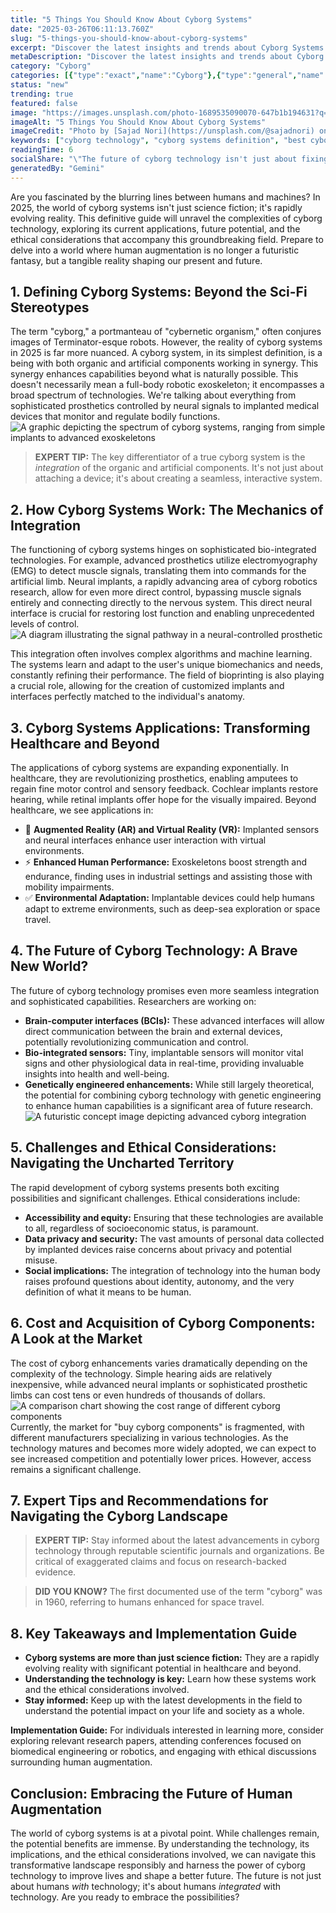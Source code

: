 ```yaml
---
title: "5 Things You Should Know About Cyborg Systems"
date: "2025-03-26T06:11:13.760Z"
slug: "5-things-you-should-know-about-cyborg-systems"
excerpt: "Discover the latest insights and trends about Cyborg Systems. This comprehensive guide covers everything you need to know about Cyborg Systems in 2025."
metaDescription: "Discover the latest insights and trends about Cyborg Systems. This comprehensive guide covers everything you need to know about Cyborg Systems in 2025."
category: "Cyborg"
categories: [{"type":"exact","name":"Cyborg"},{"type":"general","name":"Biomedical Engineering"},{"type":"medium","name":"Prosthetics Design"},{"type":"specific","name":"Neural Interfaces"},{"type":"niche","name":"Brain-Computer Interfaces"}]
status: "new"
trending: true
featured: false
image: "https://images.unsplash.com/photo-1689535090070-647b1b194631?q=85&w=1200&fit=max&fm=webp&auto=compress"
imageAlt: "5 Things You Should Know About Cyborg Systems"
imageCredit: "Photo by [Sajad Nori](https://unsplash.com/@sajadnori) on Unsplash"
keywords: ["cyborg technology", "cyborg systems definition", "best cyborg systems", "buy cyborg components", "future of cyborg technology", "cyborg systems applications", "how cyborg systems work", "cyborg enhancements cost", "cyborg robotics research", "advanced cyborg systems development"]
readingTime: 6
socialShare: "\"The future of cyborg technology isn't just about fixing what's broken; it's about enhancing what's possible.  Prepare for a world where human potential transcends its natural limits.\""
generatedBy: "Gemini"
---
```




Are you fascinated by the blurring lines between humans and machines?  In 2025, the world of cyborg systems isn't just science fiction; it's rapidly evolving reality.  This definitive guide will unravel the complexities of cyborg technology, exploring its current applications, future potential, and the ethical considerations that accompany this groundbreaking field. Prepare to delve into a world where human augmentation is no longer a futuristic fantasy, but a tangible reality shaping our present and future.

## 1. Defining Cyborg Systems: Beyond the Sci-Fi Stereotypes

The term "cyborg," a portmanteau of "cybernetic organism," often conjures images of Terminator-esque robots. However, the reality of cyborg systems in 2025 is far more nuanced.  A cyborg system, in its simplest definition, is a being with both organic and artificial components working in synergy. This synergy enhances capabilities beyond what is naturally possible.  This doesn't necessarily mean a full-body robotic exoskeleton; it encompasses a broad spectrum of technologies.  We're talking about everything from sophisticated prosthetics controlled by neural signals to implanted medical devices that monitor and regulate bodily functions.  ![A graphic depicting the spectrum of cyborg systems, ranging from simple implants to advanced exoskeletons](https://images.unsplash.com/photo-1673255745677-e36f618550d1?q=85&w=1200&fit=max&fm=webp&auto=compress)

> **EXPERT TIP:**  The key differentiator of a true cyborg system is the *integration* of the organic and artificial components. It's not just about attaching a device; it's about creating a seamless, interactive system.

## 2. How Cyborg Systems Work: The Mechanics of Integration

The functioning of cyborg systems hinges on sophisticated bio-integrated technologies.  For example, advanced prosthetics utilize electromyography (EMG) to detect muscle signals, translating them into commands for the artificial limb.  Neural implants, a rapidly advancing area of cyborg robotics research, allow for even more direct control, bypassing muscle signals entirely and connecting directly to the nervous system.  This direct neural interface is crucial for restoring lost function and enabling unprecedented levels of control. ![A diagram illustrating the signal pathway in a neural-controlled prosthetic](https://images.unsplash.com/photo-1689535090070-647b1b194631?q=85&w=1200&fit=max&fm=webp&auto=compress)

This integration often involves complex algorithms and machine learning.  The systems learn and adapt to the user's unique biomechanics and needs, constantly refining their performance.  The field of bioprinting is also playing a crucial role, allowing for the creation of customized implants and interfaces perfectly matched to the individual's anatomy.

## 3. Cyborg Systems Applications: Transforming Healthcare and Beyond

The applications of cyborg systems are expanding exponentially.  In healthcare, they are revolutionizing prosthetics, enabling amputees to regain fine motor control and sensory feedback.  Cochlear implants restore hearing, while retinal implants offer hope for the visually impaired.  Beyond healthcare, we see applications in:

* 🔑 **Augmented Reality (AR) and Virtual Reality (VR):**  Implanted sensors and neural interfaces enhance user interaction with virtual environments.
* ⚡ **Enhanced Human Performance:** Exoskeletons boost strength and endurance, finding uses in industrial settings and assisting those with mobility impairments.
* ✅ **Environmental Adaptation:**  Implantable devices could help humans adapt to extreme environments, such as deep-sea exploration or space travel.

## 4. The Future of Cyborg Technology:  A Brave New World?

The future of cyborg technology promises even more seamless integration and sophisticated capabilities.  Researchers are working on:

* **Brain-computer interfaces (BCIs):**  These advanced interfaces will allow direct communication between the brain and external devices, potentially revolutionizing communication and control.
* **Bio-integrated sensors:**  Tiny, implantable sensors will monitor vital signs and other physiological data in real-time, providing invaluable insights into health and well-being.
* **Genetically engineered enhancements:**  While still largely theoretical, the potential for combining cyborg technology with genetic engineering to enhance human capabilities is a significant area of future research.  ![A futuristic concept image depicting advanced cyborg integration](https://images.unsplash.com/photo-1536826340696-adb3811c02c1?q=85&w=1200&fit=max&fm=webp&auto=compress)

## 5. Challenges and Ethical Considerations: Navigating the Uncharted Territory

The rapid development of cyborg systems presents both exciting possibilities and significant challenges.  Ethical considerations include:

* **Accessibility and equity:** Ensuring that these technologies are available to all, regardless of socioeconomic status, is paramount.
* **Data privacy and security:**  The vast amounts of personal data collected by implanted devices raise concerns about privacy and potential misuse.
* **Social implications:**  The integration of technology into the human body raises profound questions about identity, autonomy, and the very definition of what it means to be human.

## 6.  Cost and Acquisition of Cyborg Components:  A Look at the Market

The cost of cyborg enhancements varies dramatically depending on the complexity of the technology.  Simple hearing aids are relatively inexpensive, while advanced neural implants or sophisticated prosthetic limbs can cost tens or even hundreds of thousands of dollars.  ![A comparison chart showing the cost range of different cyborg components](https://images.unsplash.com/photo-1706705561547-09e77be74b52?q=85&w=1200&fit=max&fm=webp&auto=compress)  Currently, the market for "buy cyborg components" is fragmented, with different manufacturers specializing in various technologies.  As the technology matures and becomes more widely adopted, we can expect to see increased competition and potentially lower prices.  However, access remains a significant challenge.

## 7.  Expert Tips and Recommendations for Navigating the Cyborg Landscape

> **EXPERT TIP:** Stay informed about the latest advancements in cyborg technology through reputable scientific journals and organizations.  Be critical of exaggerated claims and focus on research-backed evidence.

> **DID YOU KNOW?**  The first documented use of the term "cyborg" was in 1960, referring to humans enhanced for space travel.

## 8.  Key Takeaways and Implementation Guide

* **Cyborg systems are more than just science fiction:** They are a rapidly evolving reality with significant potential in healthcare and beyond.
* **Understanding the technology is key:**  Learn how these systems work and the ethical considerations involved.
* **Stay informed:**  Keep up with the latest developments in the field to understand the potential impact on your life and society as a whole.

**Implementation Guide:**  For individuals interested in learning more, consider exploring relevant research papers, attending conferences focused on biomedical engineering or robotics, and engaging with ethical discussions surrounding human augmentation.

## Conclusion: Embracing the Future of Human Augmentation

The world of cyborg systems is at a pivotal point.  While challenges remain, the potential benefits are immense. By understanding the technology, its implications, and the ethical considerations involved, we can navigate this transformative landscape responsibly and harness the power of cyborg technology to improve lives and shape a better future.  The future is not just about humans *with* technology; it's about humans *integrated* with technology.  Are you ready to embrace the possibilities?

